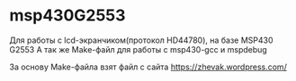 # msp430G2553
Для работы с lcd-экранчиком(протокол HD44780), на базе MSP430 G2553
А так же Make-файл для работы с msp430-gcc и mspdebug

За основу Make-файла взят файл с сайта https://zhevak.wordpress.com/
